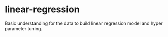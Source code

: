 # linear-regression
Basic understanding for the data to build linear regression model and hyper parameter tuning.
